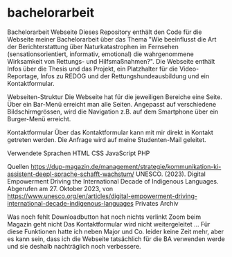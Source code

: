 # bachelorarbeit
Bachelorarbeit Webseite
Dieses Repository enthält den Code für die Webseite meiner Bachelorarbeit über das Thema "Wie beeinflusst die Art der 
Berichterstattung über Naturkatastrophen im Fernsehen (sensationsorientiert, informativ, emotional) die wahrgenommene Wirksamkeit von 
Rettungs- und Hilfsmaßnahmen?". Die Webseite enthält Infos über die Thesis und das Projekt, ein Platzhalter für die Video-Reportage, Infos zu REDOG und der Rettungshundeausbildung und ein Kontaktformular.

Webseiten-Struktur
Die Webseite hat für die jeweiligen Bereiche eine Seite. Über ein Bar-Menü erreicht man alle Seiten. Angepasst auf verschiedene Bildschirmgrössen, wird die Navigation z.B. auf dem Smartphone über ein Burger-Menü erreicht.

Kontaktformular
Über das Kontaktformular kann mit mir direkt in Kontakt getreten werden. Die Anfrage wird auf meine Studenten-Mail geleitet.

Verwendete Sprachen
HTML
CSS
JavaScript
PHP

Quellen
https://dup-magazin.de/management/strategie/kommunikation-ki-assistent-deepl-sprache-schafft-wachstum/
UNESCO. (2023). Digital Empowerment Driving the International Decade of Indigenous Languages. Abgerufen am 27. Oktober 2023, von https://www.unesco.org/en/articles/digital-empowerment-driving-international-decade-indigenous-languages
Privates Archiv

Was noch fehlt
Downloadbutton hat noch nichts verlinkt
Zoom beim Magazin geht nicht
Das Kontaktformular wird nicht weitergeleitet
... Für diese Funktionen hatte ich neben Major und Co. leider keine Zeit mehr, aber es kann sein, dass ich die Webseite tatsächlich für die BA verwenden werde und sie deshalb nachträglich noch verbessere.